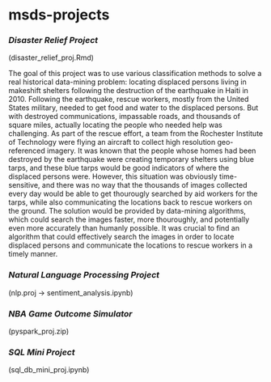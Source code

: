 # msds-projects

### *Disaster Relief Project*
(disaster_relief_proj.Rmd)<p>
 
 The goal of this project was to use various classification methods to solve a real historical data-mining problem: locating displaced persons living in makeshift shelters following the destruction of the earthquake in Haiti in 2010. Following the earthquake, rescue workers, mostly from the United States military, needed to get food and water to the displaced persons. But with destroyed communications, impassable roads, and thousands of square miles, actually locating the people who needed help was challenging. As part of the rescue effort, a team from the Rochester Institute of Technology were flying an aircraft to collect high resolution geo-referenced imagery. It was known that the people whose homes had been destroyed by the earthquake were creating temporary shelters using blue tarps, and these blue tarps would be good indicators of where the displaced persons were. However, this situation was obviously time-sensitive, and there was no way that the thousands of images collected every day would be able to get thourougly searched by aid workers for the tarps, while also communicating the locations back to rescue workers on the ground. The solution would be provided by data-mining algorithms, which could search the images faster, more thouroughly, and potentially even more accurately than humanly possible. It was crucial to find an algorithm that could effectively search the images in order to locate displaced persons and communicate the locations to rescue workers in a timely manner. 

 
### *Natural Language Processing Project*
(nlp.proj -> sentiment_analysis.ipynb) <p>

### *NBA Game Outcome Simulator*
(pyspark_proj.zip)<p>

### *SQL Mini Project*
(sql_db_mini_proj.ipynb)<p>
 

